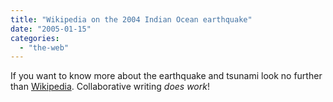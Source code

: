 ```yaml
---
title: "Wikipedia on the 2004 Indian Ocean earthquake"
date: "2005-01-15"
categories: 
  - "the-web"
---
```


If you want to know more about the earthquake and tsunami look no further than [Wikipedia](http://en.wikipedia.org/wiki/2004_Indian_Ocean_Earthquake). Collaborative writing _does work_!
